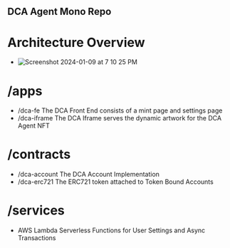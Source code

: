 ## DCA Agent Mono Repo

# Architecture Overview 
- ![Screenshot 2024-01-09 at 7 10 25 PM](https://github.com/OnChain-Transaction-Agents/DCABot/assets/130921094/6c7aec9d-9023-4ec7-b564-fc3ffc6ddd4e)


# /apps
- /dca-fe
    The DCA Front End consists of a mint page and settings page 
- /dca-iframe
    The DCA Iframe serves the dynamic artwork for the DCA Agent NFT 

# /contracts
- /dca-account 
    The DCA Account Implementation 
- /dca-erc721 
    The ERC721 token attached to Token Bound Accounts 


# /services
- AWS Lambda Serverless Functions for User Settings and Async Transactions

